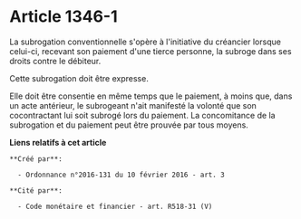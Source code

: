 # Article 1346-1

La subrogation conventionnelle s'opère à l'initiative du créancier lorsque celui-ci, recevant son paiement d'une tierce
personne, la subroge dans ses droits contre le débiteur. 

Cette subrogation doit être expresse. 

Elle doit être consentie en même temps que le paiement, à moins que, dans un acte antérieur, le subrogeant n'ait manifesté la
volonté que son cocontractant lui soit subrogé lors du paiement. La concomitance de la subrogation et du paiement peut être
prouvée par tous moyens.

**Liens relatifs à cet article**

	**Créé par**:

	  - Ordonnance n°2016-131 du 10 février 2016 - art. 3

	**Cité par**:

	  - Code monétaire et financier - art. R518-31 (V)
